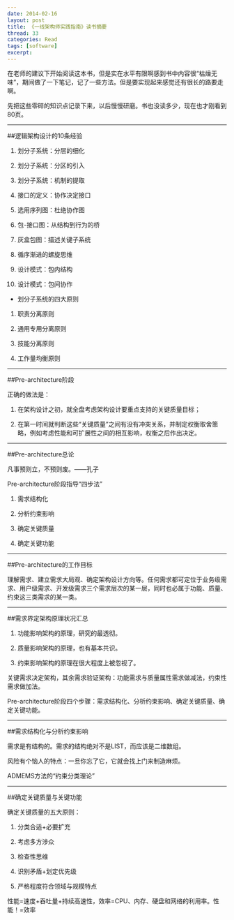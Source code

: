 ```yaml
---
date: 2014-02-16
layout: post
title: 《一线架构师实践指南》读书摘要
thread: 33
categories: Read
tags: [software]
excerpt: 
---
```


在老师的建议下开始阅读这本书，但是实在水平有限啊感到书中内容很“枯燥无味”，期间做了一下笔记，记了一些方法。但是要实现起来感觉还有很长的路要走啊。

先把这些零碎的知识点记录下来，以后慢慢研磨。书也没读多少，现在也才刚看到80页。

----

##逻辑架构设计的10条经验

1. 划分子系统：分层的细化

2. 划分子系统：分区的引入

3. 划分子系统：机制的提取

4. 接口的定义：协作决定接口

5. 选用序列图：杜绝协作图

6. 包-接口图：从结构到行为的桥

7. 灰盒包图：描述关键子系统

8. 循序渐进的螺旋思维

9. 设计模式：包内结构

10. 设计模式：包间协作

* 划分子系统的四大原则

1. 职责分离原则

2. 通用专用分离原则

3. 技能分离原则

4. 工作量均衡原则

----

##Pre-architecture阶段

正确的做法是：

1. 在架构设计之初，就全盘考虑架构设计要重点支持的关键质量目标；

2. 在第一时间就判断这些“关键质量”之间有没有冲突关系，并制定权衡取舍策略，例如考虑性能和可扩展性之间的相互影响，权衡之后作出决定。

----

##Pre-architecture总论

凡事预则立，不预则废。——孔子

Pre-architecture阶段指导“四步法”

1. 需求结构化

2. 分析约束影响

3. 确定关键质量

4. 确定关键功能

----

##Pre-architecture的工作目标

理解需求、建立需求大局观、确定架构设计方向等。任何需求都可定位于业务级需求、用户级需求、开发级需求三个需求层次的某一层，同时也必属于功能、质量、约束这三类需求的某一类。

----

##需求界定架构原理状况汇总

1. 功能影响架构的原理，研究的最透彻。

2. 质量影响架构的原理，也有基本共识。

3. 约束影响架构的原理在很大程度上被忽视了。

关键需求决定架构，其余需求验证架构：功能需求与质量属性需求做减法，约束性需求做加法。

Pre-architecture阶段四个步骤：需求结构化、分析约束影响、确定关键质量、确定关键功能。

----

##需求结构化与分析约束影响

需求是有结构的。需求的结构绝对不是LIST，而应该是二维数组。

风险有个恼人的特点：一旦你忘了它，它就会找上门来制造麻烦。

ADMEMS方法的“约束分类理论”

----

##确定关键质量与关键功能

确定关键质量的五大原则：

1. 分类合适+必要扩充

2. 考虑多方涉众

3. 检查性思维

4. 识别矛盾+划定优先级

5. 严格程度符合领域与规模特点

性能=速度+吞吐量+持续高速性，效率=CPU、内存、硬盘和网络的利用率。性能！=效率
